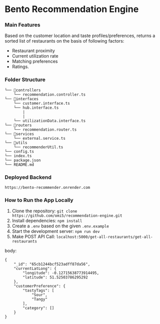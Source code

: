 # Bento Recommendation Engine

### Main Features

Based on the customer location and taste profiles/preferences, returns a sorted list of restaurants
on the basis of following factors:

- Restaurant proximity
- Current utilization rate
- Matching preferences
- Ratings.

### Folder Structure

```
└── 📁controllers
    └── recommendation.controller.ts
└── 📁interfaces
    └── customer.interface.ts
    └── hub.interface.ts
        |
        |
    └── utilizationData.interface.ts
└── 📁routers
    └── recommendation.router.ts
└── 📁services
    └── external.service.ts
└── 📁utils
    └── recommenderUtil.ts
└── config.ts
└── index.ts
└── package.json
└── README.md

```

### Deployed Backend

`https://bento-recommender.onrender.com`

### How to Run the App Locally

1. Clone the repository: `git clone https://github.com/omi5/recommendation-engine.git`
2. Install dependencies: `npm install`
3. Create a `.env` based on the given `.env.example`
4. Start the development server: `npm run dev`
5. Make POST API Call: `localhost:5000/get-all-restaurants/get-all-restaurants`

body:

```
{
    "_id": "65cb1244bcf523adff87da56",
    "currentLatLong": {
        "longitude": -0.12715638773914495,
        "latitude": 51.52503786295292
    },
    "customerPreference": {
        "tastyTags": [
            "Sour",
            "Tangy"
        ],
        "category": []
    }
}
```
